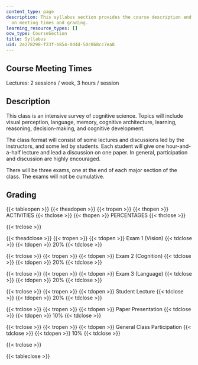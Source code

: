 ```yaml
---
content_type: page
description: This syllabus section provides the course description and information
  on meeting times and grading.
learning_resource_types: []
ocw_type: CourseSection
title: Syllabus
uid: 2e278298-f23f-b854-0d4d-50c068cc7ea8
---
```


Course Meeting Times
--------------------

Lectures: 2 sessions / week, 3 hours / session

Description
-----------

This class is an intensive survey of cognitive science. Topics will include visual perception, language, memory, cognitive architecture, learning, reasoning, decision-making, and cognitive development.

The class format will consist of some lectures and discussions led by the instructors, and some led by students. Each student will give one hour-and-a-half lecture and lead a discussion on one paper. In general, participation and discussion are highly encouraged.

There will be three exams, one at the end of each major section of the class. The exams will not be cumulative.

Grading
-------

{{< tableopen >}}
{{< theadopen >}}
{{< tropen >}}
{{< thopen >}}
ACTIVITIES
{{< thclose >}}
{{< thopen >}}
PERCENTAGES
{{< thclose >}}

{{< trclose >}}

{{< theadclose >}}
{{< tropen >}}
{{< tdopen >}}
Exam 1 (Vision)
{{< tdclose >}}
{{< tdopen >}}
20%
{{< tdclose >}}

{{< trclose >}}
{{< tropen >}}
{{< tdopen >}}
Exam 2 (Cognition)
{{< tdclose >}}
{{< tdopen >}}
20%
{{< tdclose >}}

{{< trclose >}}
{{< tropen >}}
{{< tdopen >}}
Exam 3 (Language)
{{< tdclose >}}
{{< tdopen >}}
20%
{{< tdclose >}}

{{< trclose >}}
{{< tropen >}}
{{< tdopen >}}
Student Lecture
{{< tdclose >}}
{{< tdopen >}}
20%
{{< tdclose >}}

{{< trclose >}}
{{< tropen >}}
{{< tdopen >}}
Paper Presentation
{{< tdclose >}}
{{< tdopen >}}
10%
{{< tdclose >}}

{{< trclose >}}
{{< tropen >}}
{{< tdopen >}}
General Class Participation
{{< tdclose >}}
{{< tdopen >}}
10%
{{< tdclose >}}

{{< trclose >}}

{{< tableclose >}}